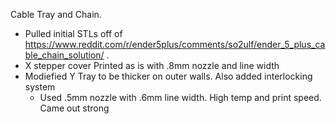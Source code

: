 Cable Tray and Chain.
* Pulled initial STLs off of https://www.reddit.com/r/ender5plus/comments/so2ulf/ender_5_plus_cable_chain_solution/ .
* X stepper cover Printed as is with .8mm nozzle and line width
* Modiefied Y Tray to be thicker on outer walls. Also added interlocking system
    * Used .5mm nozzle with .6mm line width. High temp and print speed. Came out strong